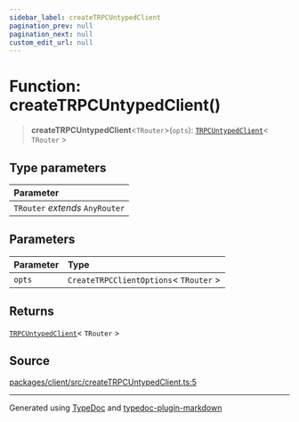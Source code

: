 ```yaml
---
sidebar_label: createTRPCUntypedClient
pagination_prev: null
pagination_next: null
custom_edit_url: null
---
```


# Function: createTRPCUntypedClient()

> **createTRPCUntypedClient**\<`TRouter`\>(`opts`): [`TRPCUntypedClient`](../02-Classes/02-class.TRPCUntypedClient.md)< `TRouter` \>

## Type parameters

| Parameter                       |
| :------------------------------ |
| `TRouter` _extends_ `AnyRouter` |

## Parameters

| Parameter | Type                                     |
| :-------- | :--------------------------------------- |
| `opts`    | `CreateTRPCClientOptions`< `TRouter` \> |

## Returns

[`TRPCUntypedClient`](../02-Classes/02-class.TRPCUntypedClient.md)< `TRouter` \>

## Source

[packages/client/src/createTRPCUntypedClient.ts:5](https://github.com/trpc/trpc/blob/caccce64/packages/client/src/createTRPCUntypedClient.ts#L5)

---

Generated using [TypeDoc](https://typedoc.org/) and [typedoc-plugin-markdown](https://www.npmjs.com/package/typedoc-plugin-markdown)
